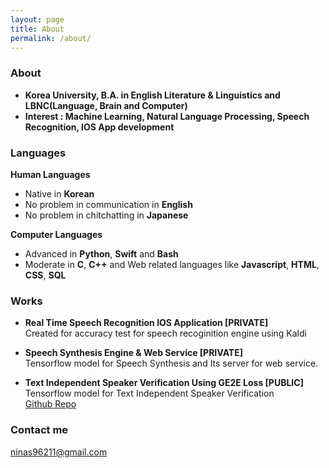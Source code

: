 ```yaml
---
layout: page
title: About
permalink: /about/
---
```




### About

* **Korea University, B.A. in English Literature & Linguistics and LBNC(Language, Brain and Computer)**
* **Interest : Machine Learning, Natural Language Processing, Speech Recognition, IOS App development**


### Languages

**Human Languages**

- Native in **Korean**
- No problem in communication in **English**
- No problem in chitchatting in **Japanese**

**Computer Languages**

- Advanced in **Python**, **Swift** and **Bash**
- Moderate in **C**, **C++** and Web related languages like **Javascript**, **HTML**, **CSS**, **SQL**


### Works

* **Real Time Speech Recognition IOS Application [PRIVATE]**
</br> Created for accuracy test for speech recoginition engine using Kaldi 

* **Speech Synthesis Engine & Web Service [PRIVATE]**
</br> Tensorflow model for Speech Synthesis and Its server for web service.

* **Text Independent Speaker Verification Using GE2E Loss [PUBLIC]**
</br> Tensorflow model for Text Independent Speaker Verification
</br> [Github Repo](https://github.com/Suhee05/Text-Independent-Speaker-Verification)


### Contact me

[ninas96211@gmail.com](mailto:ninas96211@gmail.com)